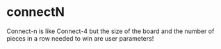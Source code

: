 # connectN
Connect-n is like Connect-4 but the size of the board and the number of pieces in a row needed to win are user parameters!

